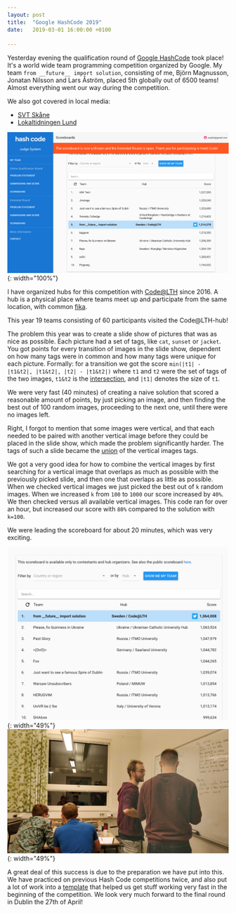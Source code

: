 ```yaml
---
layout: post
title:  "Google HashCode 2019"
date:   2019-03-01 16:00:00 +0100

---
```


Yesterday evening the qualification round of [Google HashCode](https://codingcompetitions.withgoogle.com/hashcode/) took place! It's a world wide team programming competition organized by Google. My team `from __future__ import solution`, consisting of me, Björn Magnusson, Jonatan Nilsson and Lars Åström, placed 5th globally out of 6500 teams! Almost everything went our way during the competition.

We also got covered in local media:
- [SVT Skåne](https://www.svt.se/nyheter/lokalt/skane/programeringslag-fran-lund-vann-stora-internationella-framgangar)
- [Lokaltidningen Lund](http://lund.lokaltidningen.se/nyheter/2019-03-01/-Lundalag-i-topp-vid-v%C3%A4rldsomsp%C3%A4nnande-Googlet%C3%A4vling-4302346.html)

![scoreboard](/img/2019/20190301-hashcode-scoreboard.png){: width="100%"}

I have organized hubs for this competition with [Code@LTH](https://codeatlth.org) since 2016. A hub is a physical place where teams meet up and participate from the same location, with common [fika](https://en.wikipedia.org/wiki/Coffee_culture#Sweden).

This year 19 teams consisting of 60 participants visited the Code@LTH-hub!

The problem this year was to create a slide show of pictures that was as nice as possible. Each picture had a set of tags, like `cat`, `sunset` or `jacket`. You got points for every transition of images in the slide show, dependent on how many tags were in common and how many tags were unique for each picture. Formally: for a transition we got the score `min(|t1| - |t1&t2|, |t1&t2|, |t2| - |t1&t2|)` where `t1` and `t2` were the set of tags of the two images, `t1&t2` is the [intersection](https://en.wikipedia.org/wiki/Intersection_(set_theory)), and `|t1|` denotes the size of `t1`.

We were very fast (40 minutes) of creating a naive solution that scored a reasonable amount of points, by just picking an image, and then finding the best out of 100 random images, proceeding to the next one, until there were no images left.

Right, I forgot to mention that some images were vertical, and that each needed to be paired with another vertical image before they could be placed in the slide show, which made the problem significantly harder. The tags of such a slide became the [union](https://en.wikipedia.org/wiki/Union_(set_theory)) of the vertical images tags. 

We got a very good idea for how to combine the vertical images by first searching for a vertical image that overlaps as much as possible with the previously picked slide, and then one that overlaps as little as possible. When we checked vertical images we just picked the best out of `k` random images. When we increased `k` from `100` to `1000` our score increased by `40%`. We then checked versus all available vertical images. This code ran for over an hour, but increased our score with `80%` compared to the solution with `k=100`.

We were leading the scoreboard for about 20 minutes, which was very exciting.


![leading](/img/2019/20190301-hashcode-leading.png){: width="49%"} ![discussion](/img/2019/20190301-hashcode-discussion.jpg){: width="49%"}

A great deal of this success is due to the preparation we have put into this. We have practiced on previous Hash Code competitions twice, and also put a lot of work into a [template](https://github.com/exoji2e/hashcode-template) that helped us get stuff working very fast in the beginning of the competition. We look very much forward to the final round in Dublin the 27th of April!
